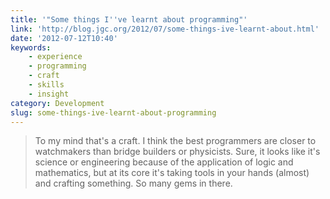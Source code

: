```yaml
---
title: '"Some things I''ve learnt about programming"'
link: 'http://blog.jgc.org/2012/07/some-things-ive-learnt-about.html'
date: '2012-07-12T10:40'
keywords:
    - experience
    - programming
    - craft
    - skills
    - insight
category: Development
slug: some-things-ive-learnt-about-programming
---
```


> To my mind that's a craft. I think the best programmers are closer to watchmakers than bridge builders or physicists. Sure, it looks like it's science or engineering because of the application of logic and mathematics, but at its core it's taking tools in your hands (almost) and crafting something.
So many gems in there.
